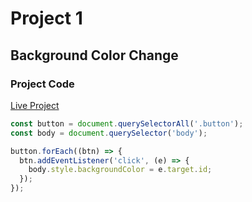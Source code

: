 # Project 1

## Background Color Change

### Project Code

[Live Project](https://dom-projects-play-area-javascript.stackblitz.io/1-colorChanger/index.html)

```javascript
const button = document.querySelectorAll('.button');
const body = document.querySelector('body');

button.forEach((btn) => {
  btn.addEventListener('click', (e) => {
    body.style.backgroundColor = e.target.id;
  });
});

```